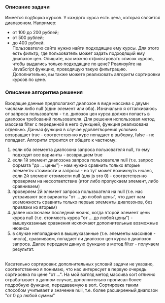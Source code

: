 ### Описание задачи
Имеется подборка курсов. У каждого курса есть цена, которая является диапазоном.
Например:
- от 100 до 200 рублей;
- от 500 рублей;
- до 400 рублей. <br>
Пользователю сайта нужно найти подходящие ему курсы. Для этого есть фильтр, где пользователь может задать подходящий ему диапазон цен.
Опишите, как можно отфильтровать список курсов, чтобы выдались только подходящие по цене? Реализуйте на JavaScript функцию, проводящую такую фильтрацию.
Дополнительно, вы также можете реализовать алгоритм сортировки курсов по цене.

### Описание алгоритма решения
Входящие данные предполагают диапозон в виде массива с двуми числами либо null (один элемент или оба). Изначально я отталкиваюсь от запроса пользователя - т.е. дипозон цен курса должен попасть в диапозон требований пользователя.
Для решения использовал метод массива filter с переданной в него функцией, функция реализована отдельно. Данная функция в случае удовлетворения условию возвращает true - соответственно курс попадает в выборку, false - не попадает.
Алгоритм строится от общего к частному:
1) если оба элемента диапозона запроса пользователя null, то ему подходят все варианты - возвращаем true
2) если 1й элемент диапозона запроса пользователя null (т.е. запрос формата "до ... цены") - нам нужно сравнить только вторые элементы стоимости и запроса - но тут может возникнуть нюанс, если 2й элемент стоимости null (для js это 0) - соответственно проверяем на несоответствие (итог либо пропускаем элемент, либо сравниваем)
3) проверяем 2й элемент запроса пользвоателя на null (т.е. нас устраивают все варианты "от ... до любой цены", что дает нам возможность сравнить только первые элементы диапозонов, без привязки ко вторым)
4) далее исключаем последний нюанс, когда второй элемент цены курса null (т.е. стоимость курса "от ... до любой цены") - вышеуказанные сравнения исключают дополнительные возможные нюансы 
5) в случае непопадания в вышеуказанные (т.е. элементы массивов - числа), сравниваем, попадает ли диапозон цен курса в диапозон запроса.
Далее передаем данную функцию в метод filter - получаем результат.
<br>
Касательно сортировки: дополнительных условий задачи не указано, соответственно я понимаю, что нас интересует в первую очередь сортировка по цене "от ...". 
На мой взгляд метод массива sort отлично отрабатывает в данном случае, дополнительно прописал более подробную функцию, передаваемую в sort. Сортировка таким способом учитывает и значение null, т.е. более расширенный диапозон "от 0 до любой суммы"
